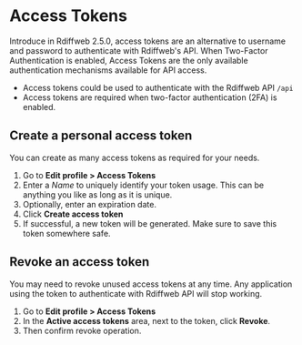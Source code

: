 # Access Tokens

Introduce in Rdiffweb 2.5.0, access tokens are an alternative to username and password to authenticate with Rdiffweb's API. When Two-Factor Authentication is enabled, Access Tokens are the only available authentication mechanisms available for API access.

* Access tokens could be used to authenticate with the Rdiffweb API `/api`
* Access tokens are required when two-factor authentication (2FA) is enabled.

## Create a personal access token

You can create as many access tokens as required for your needs.

1. Go to **Edit profile > Access Tokens**
2. Enter a *Name* to uniquely identify your token usage. This can be anything you like as long as it is unique.
3. Optionally, enter an expiration date.
4. Click **Create access token**
5. If successful, a new token will be generated. Make sure to save this token somewhere safe.

## Revoke an access token

You may need to revoke unused access tokens at any time. Any application using the token to authenticate with Rdiffweb API will stop working.

1. Go to **Edit profile > Access Tokens**
2. In the **Active access tokens** area, next to the token, click **Revoke**.
3. Then confirm revoke operation.
